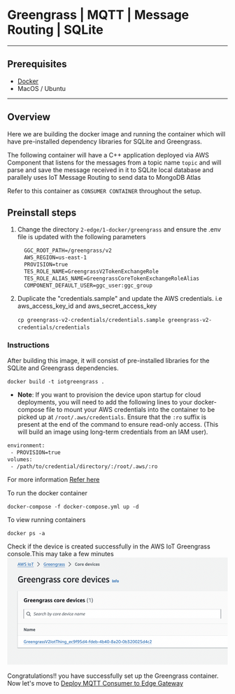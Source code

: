 # Greengrass | MQTT | Message Routing | SQLite
--- 

## Prerequisites

* [Docker](https://www.docker.com/products/docker-desktop/) 
* MacOS / Ubuntu

----

## Overview

Here we are building the docker image and running the container which will have pre-installed dependency libraries for SQLite and Greengrass.

The following container will have a C++ application deployed via AWS Component that listens for the messages from a topic name `topic` and will parse and save the message received in it to SQLite local database and parallely uses IoT Message Routing to send data to MongoDB Atlas


Refer to this container as `CONSUMER CONTAINER` throughout the setup.

## Preinstall steps

1. Change the directory `2-edge/1-docker/greengrass` and ensure the .env file is updated with the following parameters
   
         GGC_ROOT_PATH=/greengrass/v2
         AWS_REGION=us-east-1
         PROVISION=true
         TES_ROLE_NAME=GreengrassV2TokenExchangeRole
         TES_ROLE_ALIAS_NAME=GreengrassCoreTokenExchangeRoleAlias
         COMPONENT_DEFAULT_USER=ggc_user:ggc_group


3. Duplicate  the "credentials.sample" and update the AWS credentials. i.e aws_access_key_id and aws_secret_access_key
   
   `cp greengrass-v2-credentials/credentials.sample greengrass-v2-credentials/credentials`

### Instructions

After building this image, it will consist of pre-installed libraries for the SQLite and Greengrass dependencies.

```
docker build -t iotgreengrass .
```

 * **Note**: If you want to provision the device upon startup for cloud deployments, you will need to add the following lines to your docker-compose file to mount your AWS credentials into the container to be picked up at `/root/.aws/credentials`. Ensure that the `:ro` suffix is present at the end of the command to ensure read-only access. (This will build an image using long-term credentials from an IAM user). 
 
```
environment:  
 - PROVISION=true
volumes:  
 - /path/to/credential/directory/:/root/.aws/:ro
```

For more information [Refer here](https://github.com/aws-greengrass/aws-greengrass-docker/blob/main/README.md)


To run the docker container

```
docker-compose -f docker-compose.yml up -d
```

To view running containers

```
docker ps -a
```

Check if the device is created successfully in the AWS IoT Greengrass console.This may take a few minutes
![Screenshot of IoT Greengrass devices](image.png)


Congratulations!! you have successfully set up the Greengrass container. Now let's move to [Deploy MQTT Consumer to Edge Gateway](../../2-edge/cpp/consumer/README.md)  
